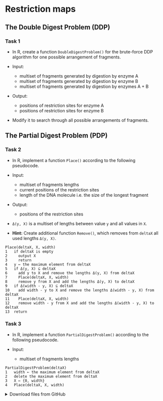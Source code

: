 # Restriction maps

## The Double Digest Problem (DDP)
### Task 1
 * In R, create a function `DoubleDigestProblem()` for the brute-force DDP algorithm for one possible arrangement of fragments.

 * Input:
   * multiset of fragments generated by digestion by enzyme A
   * multiset of fragments generated by digestion by enzyme B
   * multiset of fragments generated by digestion by enzymes A + B

 * Output:
   * positions of restriction sites for enzyme A
   * positions of restriction sites for enzyme B

* Modify it to search through all possible arrangements of fragments.

## The Partial Digest Problem (PDP)
### Task 2
 * In R, implement a function `Place()` according to the following pseudocode.

 * Input:
   * multiset of fragments lengths
   * current positions of the restriction sites
   * length of the DNA molecule i.e. the size of the longest fragment

 * Output:
   * positions of the restriction sites

* `Δ(y, X)` is a multiset of lengths between value `y` and all values in `X`.
* **Hint:** Create additional function `Remove()`, which removes from `deltaX` all used lengths `Δ(y, X)`.

``` 
Place(deltaX, X, width)
1   if deltaX is empty
2     output X
3     return
4   y ← the maximum element from deltaX
5   if Δ(y, X) ⊆ deltaX
6     add y to X and remove the lengths Δ(y, X) from deltaX
7     Place(deltaX, X, width)
8     remove y from X and add the lengths Δ(y, X) to deltaX
9   if Δ(width - y, X) ⊆ deltaX
10    add width - y to X and remove the lengths Δ(width - y, X) from deltaX
11    Place(deltaX, X, width)
12    remove width - y from X and add the lengths Δ(width - y, X) to deltaX
13  return
```

### Task 3
 * In R, implement a function `PartialDigestProblem()` according to the following pseudocode.

 * Input:
   * multiset of fragments lengths

```
PartialDigestProblem(deltaX)
1   width ← the maximum element from deltaX
2   delete the maximum element from deltaX
3   X ← {0, width}
4   Place(deltaX, X, width)
```


<details>
<summary>Download files from GitHub</summary>
<details>
<summary>Basic Git settings</summary>

> * Configure the Git editor
> ```bash
> git config --global core.editor notepad
> ```
> * Configure your name and email address
> ```bash
> git config --global user.name "Zuzana Nova"
> git config --global user.email z.nova@vut.cz
> ```
> * Check current settings
> ```bash
> git config --global --list
> ```
>
</details>

* Create a fork on your GitHub account. 
  On the GitHub page of this repository find a <kbd>Fork</kbd> button in the upper right corner.
  
* Clone forked repository from your GitHub page to your computer:
```bash
git clone <fork repository address>
```
* In a local repository, set new remote for a project repository:
```bash
git remote add upstream https://github.com/mpa-prg/exercise_06.git
```

#### Send files to GitHub
Create a new commit and send new changes to your remote repository.
* Add file to a new commit.
```bash
git add <file_name>
```
* Create a new commit, enter commit message, save the file and close it.
```bash
git commit
```
* Send a new commit to your GitHub repository.
```bash
git push origin main
```

</details>
